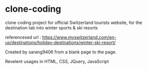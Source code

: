 # clone-coding

clone coding project for official Switzerland tourists website, for the destination tab into winter sports & ski resorts

referencesed url : https://www.myswitzerland.com/en-us/destinations/holiday-destinations/winter-ski-resort/

Created by sarang9406 from a blank page to the page.

Revelent usages in HTML, CSS, JQuery, JavaScript
